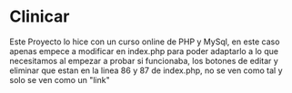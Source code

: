 # Clinicar
Este Proyecto lo hice con un curso online de PHP y MySql, en este caso apenas empece a modificar en index.php para poder adaptarlo a lo que necesitamos
al empezar a probar si funcionaba, los botones de editar y eliminar que estan en la linea 86 y 87 de index.php, no se ven como tal y solo se ven como un "link"

